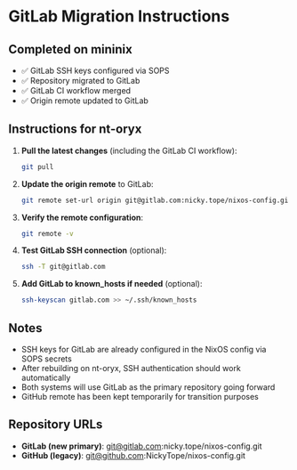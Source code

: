 # GitLab Migration Instructions

## Completed on mininix
- ✅ GitLab SSH keys configured via SOPS
- ✅ Repository migrated to GitLab
- ✅ GitLab CI workflow merged
- ✅ Origin remote updated to GitLab

## Instructions for nt-oryx

1. **Pull the latest changes** (including the GitLab CI workflow):
   ```bash
   git pull
   ```

2. **Update the origin remote** to GitLab:
   ```bash
   git remote set-url origin git@gitlab.com:nicky.tope/nixos-config.git
   ```

3. **Verify the remote configuration**:
   ```bash
   git remote -v
   ```

4. **Test GitLab SSH connection** (optional):
   ```bash
   ssh -T git@gitlab.com
   ```

5. **Add GitLab to known_hosts if needed** (optional):
   ```bash
   ssh-keyscan gitlab.com >> ~/.ssh/known_hosts
   ```

## Notes
- SSH keys for GitLab are already configured in the NixOS config via SOPS secrets
- After rebuilding on nt-oryx, SSH authentication should work automatically
- Both systems will use GitLab as the primary repository going forward
- GitHub remote has been kept temporarily for transition purposes

## Repository URLs
- **GitLab (new primary)**: git@gitlab.com:nicky.tope/nixos-config.git
- **GitHub (legacy)**: git@github.com:NickyTope/nixos-config.git